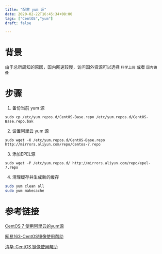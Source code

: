 ```yaml
---
title: "配置 yum 源"
date: 2020-02-22T16:45:34+08:00
tags: ["CentOS","yum"]
draft: false 

---
```


# 背景

由于总所周知的原因，国内网速较慢，访问国外资源可以选择 `科学上网` 或者 `国内镜像`

# 步骤

1. 备份当前 yum 源

`sudo cp /etc/yum.repos.d/CentOS-Base.repo /etc/yum.repos.d/CentOS-Base.repo.bak`

2. 设置阿里云 yum 源

`sudo wget -O /etc/yum.repos.d/CentOS-Base.repo http://mirrors.aliyun.com/repo/Centos-7.repo`

3. 添加EPEL源

`sudo wget -P /etc/yum.repos.d/ http://mirrors.aliyun.com/repo/epel-7.repo`

4. 清理缓存并生成新的缓存

```bash
sudo yum clean all  
sudo yum makecache
```

# 参考链接

[CentOS 7 使用阿里云的yum源](https://blog.csdn.net/skykingf/article/details/51953700)

[网易163-CentOS镜像使用帮助](https://mirrors.163.com/.help/centos.html)

[清华-CentOS 镜像使用帮助](https://mirrors.tuna.tsinghua.edu.cn/help/centos/)
